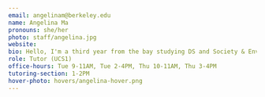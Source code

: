 ```yaml
---
email: angelinam@berkeley.edu
name: Angelina Ma
pronouns: she/her
photo: staff/angelina.jpg
website:
bio: Hello, I'm a third year from the bay studying DS and Society & Environment. I love eating noodles, data8, and my digicam!! So excited to meet all of y'all!
role: Tutor (UCS1)
office-hours: Tue 9-11AM, Tue 2-4PM, Thu 10-11AM, Thu 3-4PM
tutoring-section: 1-2PM
hover-photo: hovers/angelina-hover.png
---
```

